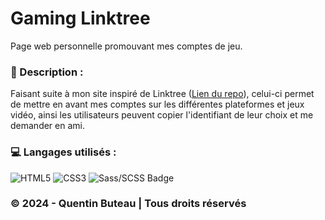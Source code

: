 # Gaming Linktree

Page web personnelle promouvant mes comptes de jeu.

### 📜 Description :
Faisant suite à mon site inspiré de Linktree ([Lien du repo](https://github.com/QBUTEAU/Linktree_QBUTEAU)), celui-ci permet de mettre en avant mes comptes sur les différentes plateformes et jeux vidéo, ainsi les utilisateurs peuvent copier l'identifiant de leur choix et me demander en ami.

### 💻 Langages utilisés :
![HTML5](https://img.shields.io/badge/html5-%23E34F26.svg?style=for-the-badge&logo=html5&logoColor=white)
![CSS3](https://img.shields.io/badge/css3-%231572B6.svg?style=for-the-badge&logo=css3&logoColor=white)
![Sass/SCSS Badge](https://img.shields.io/badge/Sass/SCSS-CC6699?style=for-the-badge&logo=sass&logoColor=white)

### © 2024 - Quentin Buteau | Tous droits réservés
